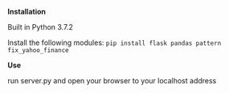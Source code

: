 __Installation__

Built in Python 3.7.2

Install the following modules:
`pip install flask pandas pattern fix_yahoo_finance`

__Use__

run server.py and open your browser to your localhost address
